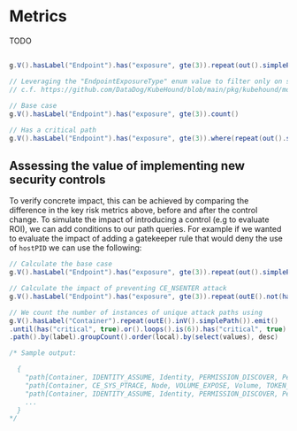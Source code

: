 # Metrics

TODO

##

``` java title="What is the shortest exploitable path between an exposed service and a critical asset?"
g.V().hasLabel("Endpoint").has("exposure", gte(3)).repeat(out().simplePath()).until(has("critical", true).or().loops().is(7)).has("critical", true).path().count(local).min()
```

``` java title="What percentage of external facing services have an exploitable path to a critical asset?"
// Leveraging the "EndpointExposureType" enum value to filter only on services
// c.f. https://github.com/DataDog/KubeHound/blob/main/pkg/kubehound/models/shared/constants.go

// Base case
g.V().hasLabel("Endpoint").has("exposure", gte(3)).count()

// Has a critical path
g.V().hasLabel("Endpoint").has("exposure", gte(3)).where(repeat(out().simplePath()).until(has("critical", true).or().loops().is(10)).has("critical", true).limit(1)).count()
```

## Assessing the value of implementing new security controls

To verify concrete impact, this can be achieved by comparing the difference in the key risk metrics above, before and after the control change. To simulate the impact of introducing a control (e.g to evaluate ROI), we can add conditions to our path queries. For example if we wanted to evaluate the impact of adding a gatekeeper rule that would deny the use of `hostPID` we can use the following:

``` java title="What percentage level of attack path reduction was achieved by the introduction of a control?"
// Calculate the base case
g.V().hasLabel("Endpoint").has("exposure", gte(3)).repeat(out().simplePath()).until(has("critical", true).or().loops().is(6)).has("critical", true).path().count()

// Calculate the impact of preventing CE_NSENTER attack
g.V().hasLabel("Endpoint").has("exposure", gte(3)).repeat(outE().not(hasLabel("CE_NSENTER")).inV().simplePath()).emit().until(has("critical", true).or().loops().is(6)).has("critical", true).path().count()
```

``` java title="What type of control would cut off the largest number of attack paths to a specific asset in the cluster?"
// We count the number of instances of unique attack paths using
g.V().hasLabel("Container").repeat(outE().inV().simplePath()).emit()
.until(has("critical", true).or().loops().is(6)).has("critical", true)
.path().by(label).groupCount().order(local).by(select(values), desc)

/* Sample output:

  {
    "path[Container, IDENTITY_ASSUME, Identity, PERMISSION_DISCOVER, PermissionSet, TOKEN_LIST, Identity, PERMISSION_DISCOVER, PermissionSet, TOKEN_LIST, Identity, PERMISSION_DISCOVER, PermissionSet]" : 191,
    "path[Container, CE_SYS_PTRACE, Node, VOLUME_EXPOSE, Volume, TOKEN_STEAL, Identity, PERMISSION_DISCOVER, PermissionSet, TOKEN_LIST, Identity, PERMISSION_DISCOVER, PermissionSet]" : 48,
    "path[Container, IDENTITY_ASSUME, Identity, PERMISSION_DISCOVER, PermissionSet, TOKEN_BRUTEFORCE, Identity, PERMISSION_DISCOVER, PermissionSet, TOKEN_LIST, Identity, PERMISSION_DISCOVER, PermissionSet]" : 48,
    ...
  }
*/
```